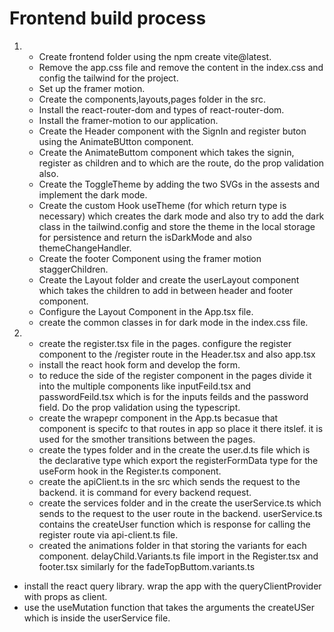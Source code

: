 # Frontend build process

1.  - Create frontend folder using the npm create vite@latest.
    - Remove the app.css file and remove the content in the index.css and config the tailwind for the project.
    - Set up the framer motion.
    - Create the components,layouts,pages folder in the src.
    - Install the react-router-dom and types of react-router-dom.
    - Install the framer-motion to our application.
    - Create the Header component with the SignIn and register buton using the AnimateBUtton component.
    - Create the AnimateButtom component which takes the signin, register as children and to which are the route, do the prop validation also.
    - Create the ToggleTheme by adding the two SVGs in the assests and implement the dark mode.
    - Create the custom Hook useTheme (for which return type is necessary) which creates the dark mode and also try to add the dark class in the tailwind.config and store the theme in the local storage for persistence and return the isDarkMode and also themeChangeHandler.
    - Create the footer Component using the framer motion staggerChildren.
    - Create the Layout folder and create the userLayout component which takes the children to add in between header and footer component.
    - Configure the Layout Component in the App.tsx file.
    - create the common classes in for dark mode in the index.css file.

2.  - create the register.tsx file in the pages. configure the register component to the /register route in the Header.tsx and also app.tsx
    - install the react hook form and develop the form.
    - to reduce the side of the register component in the pages divide it into the multiple components like inputFeild.tsx and passwordFeild.tsx which is for the inputs feilds and the password field. Do the prop validation using the typescript.
    - create the wrapepr component in the App.ts becasue that component is specifc to that routes in app so place it there itslef. it is used for the smother transitions between the pages.
    - create the types folder and in the create the user.d.ts file which is the declarative type which export the registerFormData type for the useForm hook in the Register.ts component.
    - create the apiClient.ts in the src which sends the request to the backend. it is command for every backend request.
    - create the services folder and in the create the userService.ts which sends to the request to the user route in the backend. userService.ts contains the createUser function which is response for calling the register route via api-client.ts file.
    - created the animations folder in that storing the variants for each component. delayChild.Variants.ts file import in the Register.tsx and footer.tsx similarly for the fadeTopButtom.variants.ts

- install the react query library. wrap the app with the queryClientProvider with props as client.
- use the useMutation function that takes the arguments the createUSer which is inside the userService file.
